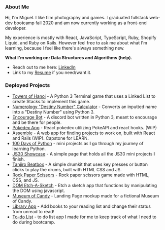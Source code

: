 ### About Me

Hi, I'm Miguel. I like film photography and games. I graduated fullstack web-dev bootcamp fall 2020 and am now currently working as a front-end developer.

My experience is mostly with React, JavaScript, TypeScript, Ruby, Shopify Liquid, and Ruby on Rails. However feel free to ask me about what I'm learning, because I feel like there's always something new. 

**What I'm working on: Data Structures and Algorithms (help).**

- Reach out to me here: [LinkedIn](https://www.linkedin.com/in/reynaldo-miguel-palo/)
- Link to my [Resume](https://docs.google.com/document/d/1U4XzpqUVTeWNWz_ODcjHcpyEw2mv2FfyJvfqwAko_ZA/edit?usp=sharing) if you need/want it.

### Deployed Projects
- [Towers of Hanoi](https://github.com/rmdpalo/towers-of-hanoi) - A Python 3 Terminal game that uses a Linked List to create Stacks to implement this game.
- [Numerology "Destiny Number" Calculator](https://github.com/rmdpalo/numerology-calculator/tree/main) - Converts an inputted name into a "Destiny Number" using Python 3.
- [Encourage Bot](https://github.com/rmdpalo/Encourage-Bot) - A discord bot written in Python 3, meant to encourage and be there for people.
- [Pokedex App](https://bndiep.github.io/pokedex/) - React pokedex utilizing PokeAPI and react hooks. (WIP)
- [Assemble](https://github.com/rmdpalo/assemble) - A web app for finding projects to work on, built with React and Rails (WIP). Capstone for LEARN.
- [100 Days of Python](https://github.com/rmdpalo/100-days-of-python/) - mini projects as I go through my journey of learning Python. 
- [JS30 Showcase](https://rmdpalojs30.netlify.app/) - A simple page that holds all the JS30 mini projects I finish.
- [Tanjiro Beatbox](https://tanjirobeatbox.netlify.app/) - A simple drumkit that uses key presses or button clicks to play the drums, built with HTML CSS and JS.
- [Rock Paper Scissors](https://rmdpalo.github.io/rock-paper-scissors/) - Rock paper scissors game made with HTML, CSS, and JS.
- [DOM Etch-A-Sketch](https://rmdpalo.github.io/etch-a-sketch/) - Etch a sketch app that functions by manipulating the DOM using javascript.
- [Museum of Candy](https://rmdpalomoc.netlify.app/) - Landing Page mockup made for a fictional Museum of Candy.
- [Library App](https://rmdpalo.github.io/library-app/) - Add books to your reading list and change their status from unread to read!
- [To-do List](https://rmdpalotodo.netlify.app/) - to do list app I made for me to keep track of what I need to do during bootcamp.

<!--
### Stats
[![Miguel's github stats](https://github-readme-stats.vercel.app/api?username=rmdpalo&count_private=true)](https://github.com/anuraghazra/github-readme-stats)
-->

<!--
**rmdpalo/rmdpalo** is a ✨ _special_ ✨ repository because its `README.md` (this file) appears on your GitHub profile.

Here are some ideas to get you started:
- 🔭 I’m currently working on ...
- 🌱 I’m currently learning ...
- 👯 I’m looking to collaborate on ...
- 🤔 I’m looking for help with ...
- 💬 Ask me about ...
- 📫 How to reach me: ...
- 😄 Pronouns: ...
- ⚡ Fun fact: ...
-->
